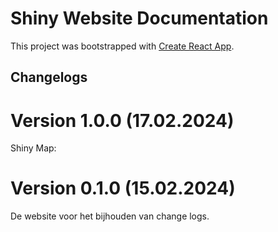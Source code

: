 # Shiny Website Documentation

This project was bootstrapped with [Create React App](https://github.com/facebook/create-react-app).

## Changelogs

# Version 1.0.0 (17.02.2024)

Shiny Map:

# Version 0.1.0 (15.02.2024)

De website voor het bijhouden van change logs. 